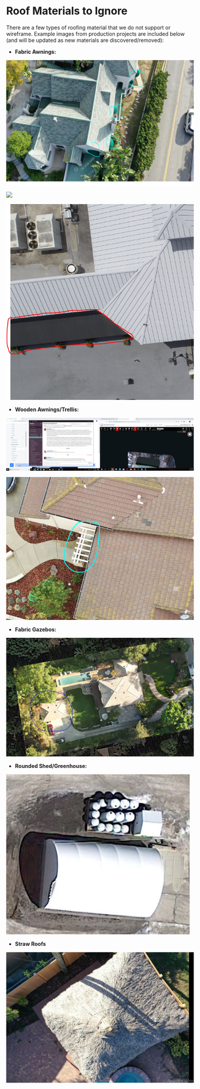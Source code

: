 # Roof Materials to Ignore

There are a few types of roofing material that we do not support or wireframe. Example images from production projects are included below \(and will be updated as new materials are discovered/removed\):

* **Fabric Awnings:**

![](../.gitbook/assets/fabric-awnings.png)

![](../.gitbook/assets/57636.png)

![](../.gitbook/assets/fabric-awning2.png)

* **Wooden Awnings/Trellis:**

![Project 57301](../.gitbook/assets/image.png)

![Project 57301](../.gitbook/assets/image%20%286%29.png)

* **Fabric Gazebos:**

![Project 56842](../.gitbook/assets/image%20%283%29.png)

* **Rounded Shed/Greenhouse:**

![](../.gitbook/assets/rounded-shed-or-greenhouse.JPG)

* **Straw Roofs**

![](../.gitbook/assets/57846.png)


